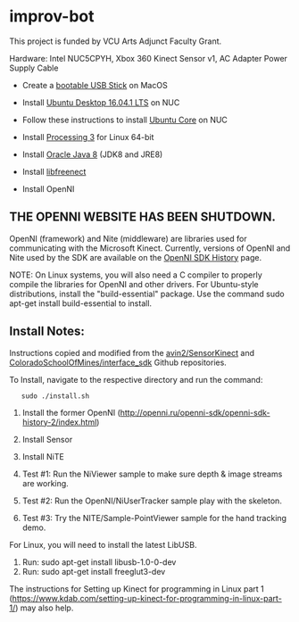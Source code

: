 # improv-bot
This project is funded by VCU Arts Adjunct Faculty Grant. 

Hardware: Intel NUC5CPYH, Xbox 360 Kinect Sensor v1, AC Adapter Power Supply Cable

+ Create a [bootable USB Stick][5] on MacOS

+ Install [Ubuntu Desktop 16.04.1 LTS][6] on NUC

+ Follow these instructions to install [Ubuntu Core][4] on NUC

+ Install [Processing 3][3] for Linux 64-bit

+ Install [Oracle Java 8][1] (JDK8 and JRE8)

+ Install [libfreenect][2]

+ Install OpenNI

## THE OPENNI WEBSITE HAS BEEN SHUTDOWN.
OpenNI (framework) and Nite (middleware) are libraries used for communicating with the Microsoft Kinect. Currently, versions of OpenNI and Nite used by the SDK are available on the [OpenNI SDK History][7] page. 

NOTE: On Linux systems, you will also need a C compiler to properly compile the libraries for OpenNI and other drivers. For Ubuntu-style distributions, install the "build-essential" package. Use the command sudo apt-get install build-essential to install.

## Install Notes:
Instructions copied and modified from the [avin2/SensorKinect][8] and [ColoradoSchoolOfMines/interface_sdk][9] Github repositories.

To Install, navigate to the respective directory and run the command:

       sudo ./install.sh
       
1) Install the former OpenNI (http://openni.ru/openni-sdk/openni-sdk-history-2/index.html)
2) Install Sensor 
3) Install NiTE 

4) Test #1: Run the NiViewer sample to make sure depth & image streams are working.
5) Test #2: Run the OpenNI/NiUserTracker sample play with the skeleton.
6) Test #3: Try the NITE/Sample-PointViewer sample for the hand tracking demo.

For Linux, you will need to install the latest LibUSB.

1) Run: sudo apt-get install libusb-1.0-0-dev
2) Run: sudo apt-get install freeglut3-dev

The instructions for Setting up Kinect for programming in Linux part 1 (https://www.kdab.com/setting-up-kinect-for-programming-in-linux-part-1/) may also help.

[1]:http://www.webupd8.org/2012/09/install-oracle-java-8-in-ubuntu-via-ppa.html
[2]:https://openkinect.org/wiki/Getting_Started#Ubuntu.2FDebian
[3]:https://processing.org/download/
[4]:https://developer.ubuntu.com/core/get-started/intel-nuc 
[5]:https://tutorials.ubuntu.com/tutorial/tutorial-create-a-usb-stick-on-macos#0
[6]:http://releases.ubuntu.com/16.04.2/ubuntu-16.04.2-desktop-amd64.iso
[7]:http://openni.ru/openni-sdk/openni-sdk-history-2/index.html
[8]:https://github.com/avin2/SensorKinect/tree/master
[9]:https://github.com/ColoradoSchoolOfMines/interface_sdk/wiki/Setup:-Installing-OpenNI-and-Nite
